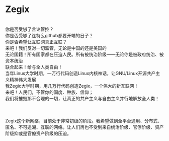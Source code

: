 # Zegix
<br />你是否受够了言论管控？
<br />你是否受够了连特么github都要开端的日子？
<br />你是否希望让互联网真正互联？
<br />来吧！我们反对一切监管，无论是中国的还是美国的
<br />无论国籍！所有国家都在压迫人民。所有被统治阶级——无论你是被政府统治、被资本统治
<br />联合起来！给与全人类自由！
<br />当年Linus大学时期，一万行代码创造Linux内核神话，让GNU/Linux开源共产主义精神伟大发展
<br />我Zegic大学时期，用几万行代码创造Zegix，一个伟大的新互联网！
<br />来吧！人民们，不管你的国度、种族、信仰；
<br />我们将摧毁那不合理的一切，让真正的共产主义与自由主义并行地解放全人类！
<br />
<br />
<br />
<br />Zegix这个新网络，目前处于非常初级的阶段。我希望做到全平台通用、分布式、匿名、不可追溯、互联的网络。让人们再也不受到来自统治阶级、官僚阶级、资产阶级抑或是官僚资产阶级的压迫。
